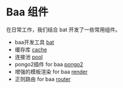 # Baa 组件

在日常工作，我们结合 bat 开发了一些常用组件。

* baa开发工具 [bat](https://github.com/go-baa/doc/tree/master/zh-CN/component/bat.md)
* 缓存库 [cache](https://github.com/go-baa/doc/tree/master/zh-CN/component/cache.md)
* 连接池 [pool](https://github.com/go-baa/doc/tree/master/zh-CN/component/pool.md)
* pongo2插件 for baa [pongo2](https://github.com/go-baa/doc/tree/master/zh-CN/component/pongo2.md)
* 增强的模板渲染 for baa [render](https://github.com/go-baa/doc/tree/master/zh-CN/component/render.md)
* 正则路由 for baa [router](https://github.com/go-baa/doc/tree/master/zh-CN/component/router.md)
